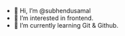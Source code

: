 - 👋 Hi, I’m @subhendusamal
- 👀 I’m interested in frontend.
- 🌱 I’m currently learning Git & Github.
